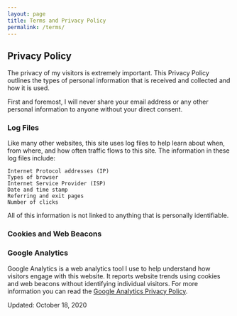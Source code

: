 ```yaml
---
layout: page
title: Terms and Privacy Policy
permalink: /terms/
---
```


## Privacy Policy

The privacy of my visitors is extremely important. This Privacy Policy outlines the types of personal information that is received and collected and how it is used.

First and foremost, I will never share your email address or any other personal information to anyone without your direct consent.

### Log Files

Like many other websites, this site uses log files to help learn about when, from where, and how often traffic flows to this site. The information in these log files include:

    Internet Protocol addresses (IP)
    Types of browser
    Internet Service Provider (ISP)
    Date and time stamp
    Referring and exit pages
    Number of clicks

All of this information is not linked to anything that is personally identifiable.

### Cookies and Web Beacons

### Google Analytics

Google Analytics is a web analytics tool I use to help understand how visitors engage with this website. It reports website trends using cookies and web beacons without identifying individual visitors. For more information you can read the [Google Analytics Privacy Policy](http://www.google.com/analytics/learn/privacy.html).

Updated: October 18, 2020
